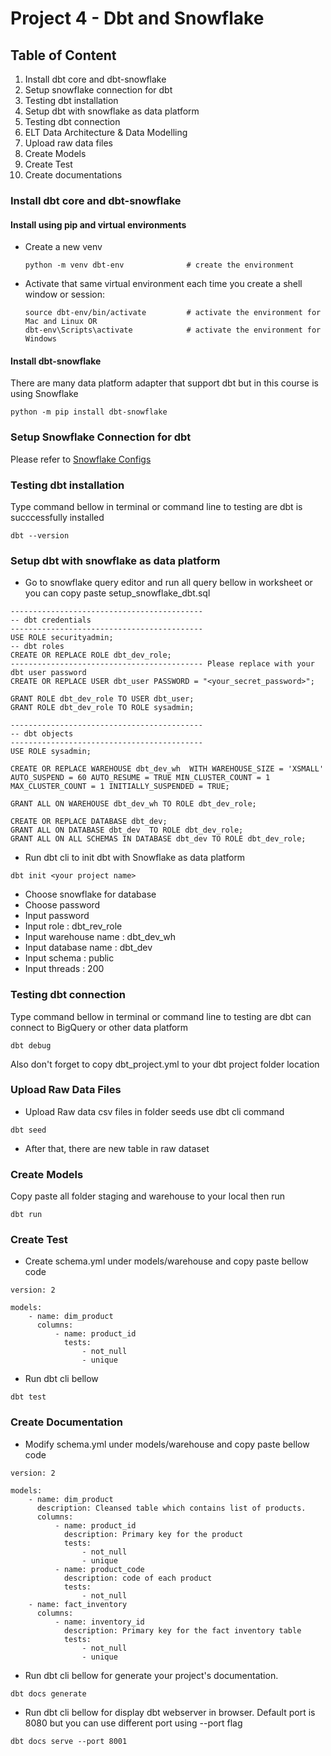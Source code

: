 # Project 4 - Dbt and Snowflake 


## Table of Content
1) Install dbt core and dbt-snowflake
2) Setup snowflake connection for dbt
3) Testing dbt installation
4) Setup dbt with snowflake as data platform
5) Testing dbt connection
6) ELT Data Architecture & Data Modelling
7) Upload raw data files
8) Create Models
9) Create Test
10) Create documentations

### Install dbt core and dbt-snowflake
#### Install using pip and virtual environments

- Create a new venv
  ```
  python -m venv dbt-env              # create the environment
  ```
- Activate that same virtual environment each time you create a shell window or session:
  ```
  source dbt-env/bin/activate         # activate the environment for Mac and Linux OR
  dbt-env\Scripts\activate            # activate the environment for Windows
  ```

#### Install dbt-snowflake
There are many data platform adapter that support dbt but in this course is using Snowflake
```
python -m pip install dbt-snowflake
```

### Setup Snowflake Connection for dbt
Please refer to [Snowflake Configs](https://docs.getdbt.com/docs/core/connect-data-platform/snowflake-setup#authentication-methods)

### Testing dbt installation
Type command bellow in terminal or command line to testing are dbt is succcessfully installed
```
dbt --version
```

### Setup dbt with snowflake as data platform
- Go to snowflake query editor and run all query bellow in worksheet or you can copy paste setup_snowflake_dbt.sql
```
-------------------------------------------
-- dbt credentials
-------------------------------------------
USE ROLE securityadmin;
-- dbt roles
CREATE OR REPLACE ROLE dbt_dev_role;
------------------------------------------- Please replace with your dbt user password
CREATE OR REPLACE USER dbt_user PASSWORD = "<your_secret_password>";

GRANT ROLE dbt_dev_role TO USER dbt_user;
GRANT ROLE dbt_dev_role TO ROLE sysadmin;

-------------------------------------------
-- dbt objects
-------------------------------------------
USE ROLE sysadmin;

CREATE OR REPLACE WAREHOUSE dbt_dev_wh  WITH WAREHOUSE_SIZE = 'XSMALL' AUTO_SUSPEND = 60 AUTO_RESUME = TRUE MIN_CLUSTER_COUNT = 1 MAX_CLUSTER_COUNT = 1 INITIALLY_SUSPENDED = TRUE;

GRANT ALL ON WAREHOUSE dbt_dev_wh TO ROLE dbt_dev_role;

CREATE OR REPLACE DATABASE dbt_dev; 
GRANT ALL ON DATABASE dbt_dev  TO ROLE dbt_dev_role;
GRANT ALL ON ALL SCHEMAS IN DATABASE dbt_dev TO ROLE dbt_dev_role;
```

- Run dbt cli to init dbt with Snowflake as data platform
```
dbt init <your project name>
```
- Choose snowflake for database
- Choose password
- Input password
- Input role : dbt_rev_role
- Input warehouse name : dbt_dev_wh
- Input database name : dbt_dev
- Input schema : public
- Input threads : 200

### Testing dbt connection

Type command bellow in terminal or command line to testing are dbt can connect to BigQuery or other data platform
```
dbt debug
```
Also don't forget to copy dbt_project.yml to your dbt project folder location


### Upload Raw Data Files
- Upload Raw data csv files in folder seeds use dbt cli command 
```
dbt seed
```
- After that, there are new table in raw dataset

### Create Models
Copy paste all folder staging and warehouse to your local then run
```
dbt run
```

### Create Test
- Create schema.yml under models/warehouse and copy paste bellow code
```
version: 2

models:
    - name: dim_product
      columns:              
          - name: product_id
            tests:
                - not_null
                - unique
```
- Run dbt cli bellow
```
dbt test
```

### Create Documentation
- Modify schema.yml under models/warehouse and copy paste bellow code
```
version: 2

models:
    - name: dim_product
      description: Cleansed table which contains list of products.
      columns:              
          - name: product_id
            description: Primary key for the product
            tests:
                - not_null
                - unique
          - name: product_code
            description: code of each product
            tests:
                - not_null
    - name: fact_inventory
      columns:
          - name: inventory_id
            description: Primary key for the fact inventory table
            tests:
                - not_null
                - unique
```
- Run dbt cli bellow for generate your project's documentation. 
```
dbt docs generate
```

- Run dbt cli bellow for display dbt webserver in browser. Default port is 8080 but you can use different port using --port flag 
```
dbt docs serve --port 8001
```

